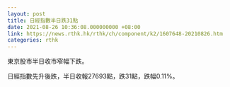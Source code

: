 ```yaml
---
layout: post
title: 日經指數半日跌31點
date: 2021-08-26 10:36:08.000000000 +08:00
link: https://news.rthk.hk/rthk/ch/component/k2/1607648-20210826.htm
categories: rthk
---
```


東京股市半日收市窄幅下跌。

日經指數先升後跌，半日收報27693點，跌31點，跌幅0.11%。
